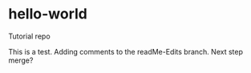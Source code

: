 # hello-world
Tutorial repo

This is a test. Adding comments to the readMe-Edits branch.
Next step merge?
